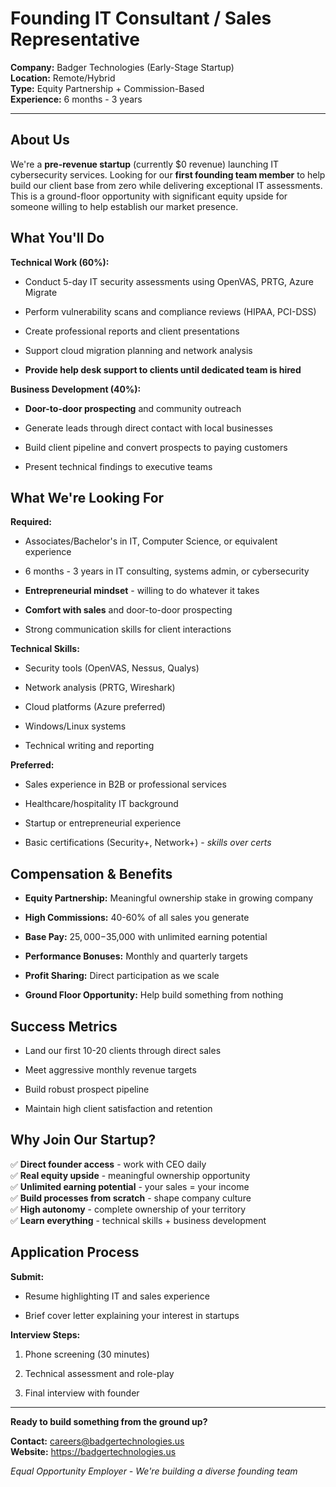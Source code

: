 # Founding IT Consultant / Sales Representative


**Company:** Badger Technologies (Early-Stage Startup)  
**Location:** Remote/Hybrid  
**Type:** Equity Partnership + Commission-Based  
**Experience:** 6 months - 3 years

---


## About Us

We're a **pre-revenue startup** (currently $0 revenue) launching IT cybersecurity services. Looking for our **first founding team member** to help build our client base from zero while delivering exceptional IT assessments. This is a ground-floor opportunity with significant equity upside for someone willing to help establish our market presence.


## What You'll Do

**Technical Work (60%):**

- Conduct 5-day IT security assessments using OpenVAS, PRTG, Azure Migrate

- Perform vulnerability scans and compliance reviews (HIPAA, PCI-DSS)

- Create professional reports and client presentations

- Support cloud migration planning and network analysis

- **Provide help desk support to clients until dedicated team is hired**


**Business Development (40%):**

- **Door-to-door prospecting** and community outreach

- Generate leads through direct contact with local businesses

- Build client pipeline and convert prospects to paying customers

- Present technical findings to executive teams



## What We're Looking For

**Required:**

- Associates/Bachelor's in IT, Computer Science, or equivalent experience

- 6 months - 3 years in IT consulting, systems admin, or cybersecurity

- **Entrepreneurial mindset** - willing to do whatever it takes

- **Comfort with sales** and door-to-door prospecting

- Strong communication skills for client interactions


**Technical Skills:**

- Security tools (OpenVAS, Nessus, Qualys)

- Network analysis (PRTG, Wireshark)

- Cloud platforms (Azure preferred)

- Windows/Linux systems

- Technical writing and reporting


**Preferred:**

- Sales experience in B2B or professional services

- Healthcare/hospitality IT background

- Startup or entrepreneurial experience

- Basic certifications (Security+, Network+) - *skills over certs*



## Compensation & Benefits

- **Equity Partnership:** Meaningful ownership stake in growing company

- **High Commissions:** 40-60% of all sales you generate

- **Base Pay:** $25,000-$35,000 with unlimited earning potential

- **Performance Bonuses:** Monthly and quarterly targets

- **Profit Sharing:** Direct participation as we scale

- **Ground Floor Opportunity:** Help build something from nothing



## Success Metrics

- Land our first 10-20 clients through direct sales

- Meet aggressive monthly revenue targets

- Build robust prospect pipeline

- Maintain high client satisfaction and retention



## Why Join Our Startup?

✅ **Direct founder access** - work with CEO daily  
✅ **Real equity upside** - meaningful ownership opportunity  
✅ **Unlimited earning potential** - your sales = your income  
✅ **Build processes from scratch** - shape company culture  
✅ **High autonomy** - complete ownership of your territory  
✅ **Learn everything** - technical skills + business development  


## Application Process

**Submit:**

- Resume highlighting IT and sales experience

- Brief cover letter explaining your interest in startups


**Interview Steps:**

1. Phone screening (30 minutes)

2. Technical assessment and role-play

3. Final interview with founder


---

**Ready to build something from the ground up?**

**Contact:** [careers@badgertechnologies.us](mailto:careers@badgertechnologies.us)  
**Website:** https://badgertechnologies.us

*Equal Opportunity Employer - We're building a diverse founding team*
